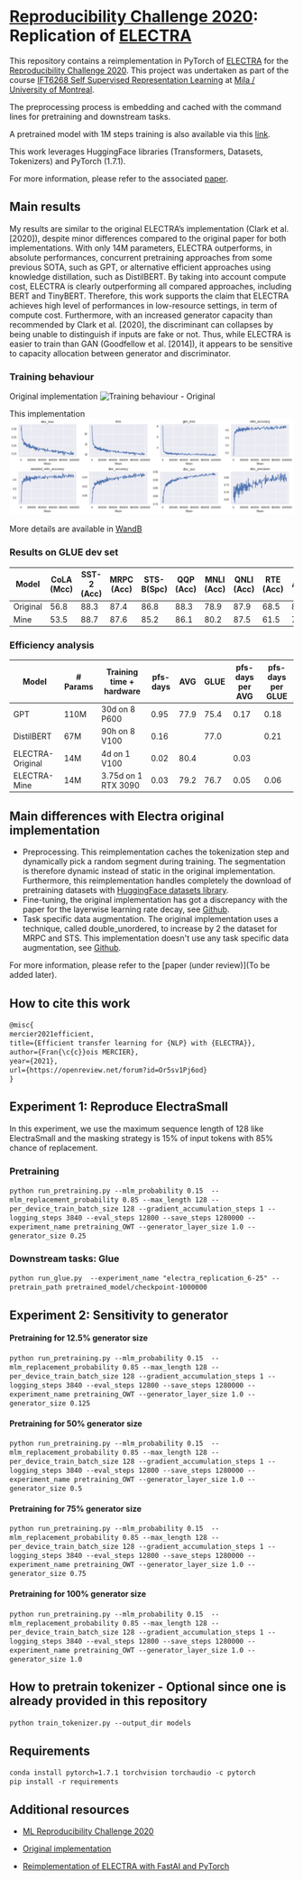 # [Reproducibility Challenge 2020](https://paperswithcode.com/rc2020): Replication of [ELECTRA](https://github.com/google-research/electra)

This repository contains a reimplementation in PyTorch of [ELECTRA](https://openreview.net/pdf?id=r1xMH1BtvB) for the [Reproducibility Challenge 2020](https://paperswithcode.com/rc2020).
This project was undertaken as part of the course [IFT6268 Self Supervised Representation Learning](https://sites.google.com/view/ift6268-a2020/schedule?authuser=0) at [Mila / University of Montreal](https://mila.quebec).

The preprocessing process is embedding and cached with the command lines for pretraining and downstream tasks.

A pretrained model with 1M steps training is also available via this [link](https://wandb.ai/cccwam/rc2020_electra_pretraining/artifacts/model/pretrained_model/0657b16512c9728d08c0/files).

This work leverages HuggingFace libraries (Transformers, Datasets, Tokenizers) and PyTorch (1.7.1).

For more information, please refer to the associated [paper](https://arxiv.org/abs/2104.02756).

## Main results

My results are similar to the original ELECTRA’s implementation (Clark et al. [2020]), despite minor differences compared to the original paper for both implementations. With only 14M parameters, ELECTRA outperforms, in absolute performances, concurrent pretraining approaches from some previous SOTA, such as GPT, or alternative efficient approaches using knowledge distillation, such as DistilBERT. By taking into account compute cost, ELECTRA is clearly outperforming all compared approaches, including BERT and TinyBERT. Therefore, this work supports the claim that ELECTRA achieves high level of performances in low-resource settings, in term of compute cost. Furthermore, with an increased generator capacity than recommended by Clark et al. [2020], the discriminant can collapses by being unable to distinguish if inputs are fake or not. Thus, while ELECTRA is easier to train than GAN (Goodfellow et al. [2014]), it appears to be sensitive to capacity allocation between generator and discriminator.


### Training behaviour

 Original implementation
![Training behaviour - Original](https://user-images.githubusercontent.com/1091306/76335698-256fb500-62b2-11ea-9fee-e39aca5cae24.png)

This implementation
![Training behaviour - Mine](https://github.com/cccwam/rc2020_electra/blob/latest_branch/images/Electra%20RC2020%20-%20Learning.png)

More details are available in [WandB](https://wandb.ai/cccwam/rc2020_electra_pretraining/reports/RC2020-Replication-of-ELECTRA-Clark-et-al-2020---VmlldzozODYzMjk)

### Results on GLUE dev set

| Model | CoLA (Mcc)  | SST-2 (Acc)   | MRPC (Acc)  | STS-B(Spc)   | QQP (Acc)  | MNLI (Acc)  | QNLI (Acc)  | RTE (Acc)   | AVG | GLUE |   
|-------|------|-------|------|-------|------|------|------|------ |-----|-------|
|Original| 56.8 | 88.3 | 87.4 | 86.8 | 88.3 | 78.9 | 87.9 | 68.5 | 80.4 | |
|Mine    | 53.5 | 88.7 | 87.6 | 85.2 | 86.1 | 80.2 | 87.5 | 61.5 | 79.2 | 76.7 |   

### Efficiency analysis

| Model | # Params | Training time + hardware | pfs-days | AVG  | GLUE | pfs-days per AVG | pfs-days per GLUE| 
|-------|------|-------|------|-------|------|------|------|
|GPT| 110M | 30d on 8 P600     | 0.95 | 77.9 | 75.4   | 0.17 | 0.18  |
|DistilBERT| 67M | 90h on 8 V100     | 0.16 |  | 77.0  |  | 0.21 |
|ELECTRA-Original| 14M | 4d on 1 V100     | 0.02 | 80.4 |      | 0.03 |  |
|ELECTRA-Mine    | 14M | 3.75d on 1 RTX 3090 | 0.03 | 79.2 | 76.7 | 0.05 | 0.06 |   


## Main differences with Electra original implementation

- Preprocessing. This reimplementation caches the tokenization step and dynamically pick a random segment during training. The segmentation is therefore dynamic instead of static in the original implementation. Furthermore, this reimplementation handles completely the download of pretraining datasets with [HuggingFace datasets library](https://github.com/huggingface/datasets).
- Fine-tuning, the original implementation has got a discrepancy with the paper for the layerwise learning rate decay, see [Github](https://github.com/google-research/electra/issues/51).
- Task specific data augmentation. The original implementation uses a technique, called double_unordered, to increase by 2 the dataset for MRPC and STS. This implementation doesn't use any task specific data augmentation, see [Github](https://github.com/google-research/electra/issues/98).


For more information, please refer to the [paper (under review)](To be added later).


## How to cite this work

```
@misc{
mercier2021efficient,
title={Efficient transfer learning for {NLP} with {ELECTRA}},
author={Fran{\c{c}}ois MERCIER},
year={2021},
url={https://openreview.net/forum?id=Or5sv1Pj6od}
}
```

## Experiment 1: Reproduce ElectraSmall

In this experiment, we use the maximum sequence length of 128 like ElectraSmall and the masking strategy is 15% of input tokens with 85% chance of replacement.

### Pretraining

```
python run_pretraining.py --mlm_probability 0.15  --mlm_replacement_probability 0.85 --max_length 128 --per_device_train_batch_size 128 --gradient_accumulation_steps 1 --logging_steps 3840 --eval_steps 12800 --save_steps 1280000 --experiment_name pretraining_OWT --generator_layer_size 1.0 --generator_size 0.25
```

### Downstream tasks: Glue 

```
python run_glue.py  --experiment_name "electra_replication_6-25" --pretrain_path pretrained_model/checkpoint-1000000
```

## Experiment 2: Sensitivity to generator

#### Pretraining for 12.5% generator size

```
python run_pretraining.py --mlm_probability 0.15  --mlm_replacement_probability 0.85 --max_length 128 --per_device_train_batch_size 128 --gradient_accumulation_steps 1 --logging_steps 3840 --eval_steps 12800 --save_steps 1280000 --experiment_name pretraining_OWT --generator_layer_size 1.0 --generator_size 0.125
```

#### Pretraining for 50% generator size

```
python run_pretraining.py --mlm_probability 0.15  --mlm_replacement_probability 0.85 --max_length 128 --per_device_train_batch_size 128 --gradient_accumulation_steps 1 --logging_steps 3840 --eval_steps 12800 --save_steps 1280000 --experiment_name pretraining_OWT --generator_layer_size 1.0 --generator_size 0.5
```

#### Pretraining for 75% generator size

```
python run_pretraining.py --mlm_probability 0.15  --mlm_replacement_probability 0.85 --max_length 128 --per_device_train_batch_size 128 --gradient_accumulation_steps 1 --logging_steps 3840 --eval_steps 12800 --save_steps 1280000 --experiment_name pretraining_OWT --generator_layer_size 1.0 --generator_size 0.75
```

#### Pretraining for 100% generator size

```
python run_pretraining.py --mlm_probability 0.15  --mlm_replacement_probability 0.85 --max_length 128 --per_device_train_batch_size 128 --gradient_accumulation_steps 1 --logging_steps 3840 --eval_steps 12800 --save_steps 1280000 --experiment_name pretraining_OWT --generator_layer_size 1.0 --generator_size 1.0
```

## How to pretrain tokenizer - Optional since one is already provided in this repository

`python train_tokenizer.py --output_dir models`


## Requirements

```
conda install pytorch=1.7.1 torchvision torchaudio -c pytorch
pip install -r requirements
```

## Additional resources

- [ML Reproducibility Challenge 2020](https://paperswithcode.com/rc2020)

- [Original implementation](https://github.com/google-research/electra)
- [Reimplementation of ELECTRA with FastAI and PyTorch](https://github.com/richarddwang/electra_pytorch)
